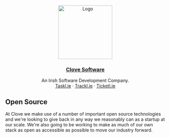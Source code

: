 <br />
<p align="center">
  <a href="https://clove.ie">
    <img src="clove-logo.png" alt="Logo" width="170" height="170">
  </a>

<h3 align="center"><a href="https://clove.ie">Clove Software</a></h3>
  <p align="center">
    An Irish Software Development Company.
    <br />
    <a href="https://taskl.ie">Taskl.ie</a>
    ·
    <a href="https://trackl.ie">Trackl.ie</a>
    ·
    <a href="https://ticketl.ie">Ticketl.ie</a>
  </p>
</p>

## Open Source

At Clove we make use of a number of important open source technologies and we're looking to give back in any way we reasonably can as a startup at our scale. We're also going to be working to make as much of our own stack as open as accessible as possible to move our industry forward. 
